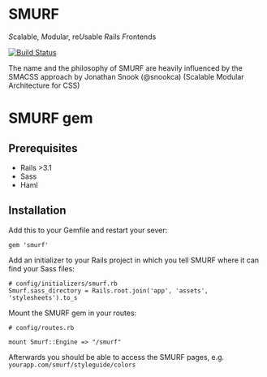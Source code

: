 SMURF
=====

*S*calable, *M*odular, re*U*sable *R*ails *F*rontends

[![Build Status](https://secure.travis-ci.org/railslove/smurf.png?branch=master)](http://travis-ci.org/railslove/smurf)

The name and the philosophy of SMURF are heavily influenced by the SMACSS approach by Jonathan Snook (@snookca) (Scalable Modular Architecture for CSS)


# SMURF gem

## Prerequisites

* Rails >3.1
* Sass
* Haml

## Installation

Add this to your Gemfile and restart your sever:

    gem 'smurf'
    
Add an initializer to your Rails project in which you tell SMURF where it can find your Sass files:

    # config/initializers/smurf.rb
    Smurf.sass_directory = Rails.root.join('app', 'assets', 'stylesheets').to_s
    
Mount the SMURF gem in your routes:

    # config/routes.rb
    
    mount Smurf::Engine => "/smurf"
    
Afterwards you should be able to access the SMURF pages, e.g. `yourapp.com/smurf/styleguide/colors`

